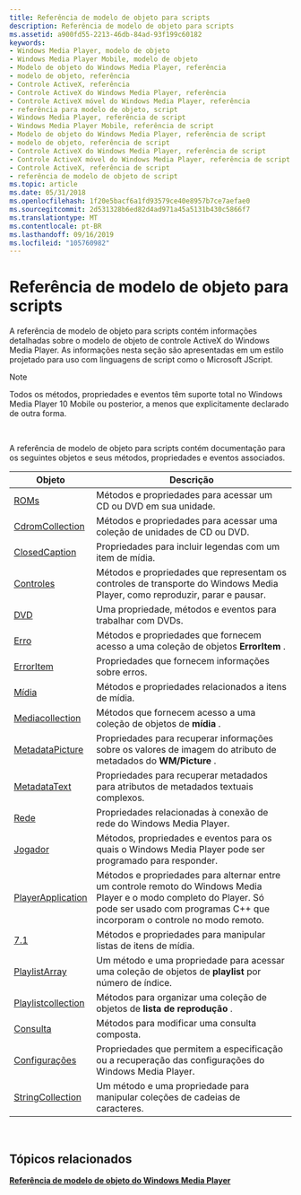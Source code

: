 ```yaml
---
title: Referência de modelo de objeto para scripts
description: Referência de modelo de objeto para scripts
ms.assetid: a900fd55-2213-46db-84ad-93f199c60182
keywords:
- Windows Media Player, modelo de objeto
- Windows Media Player Mobile, modelo de objeto
- Modelo de objeto do Windows Media Player, referência
- modelo de objeto, referência
- Controle ActiveX, referência
- Controle ActiveX do Windows Media Player, referência
- Controle ActiveX móvel do Windows Media Player, referência
- referência para modelo de objeto, script
- Windows Media Player, referência de script
- Windows Media Player Mobile, referência de script
- Modelo de objeto do Windows Media Player, referência de script
- modelo de objeto, referência de script
- Controle ActiveX do Windows Media Player, referência de script
- Controle ActiveX móvel do Windows Media Player, referência de script
- Controle ActiveX, referência de script
- referência de modelo de objeto de script
ms.topic: article
ms.date: 05/31/2018
ms.openlocfilehash: 1f20e5bacf6a1fd93579ce40e8957b7ce7aefae0
ms.sourcegitcommit: 2d531328b6ed82d4ad971a45a5131b430c5866f7
ms.translationtype: MT
ms.contentlocale: pt-BR
ms.lasthandoff: 09/16/2019
ms.locfileid: "105760982"
---
```

# <a name="object-model-reference-for-scripting"></a>Referência de modelo de objeto para scripts

A referência de modelo de objeto para scripts contém informações detalhadas sobre o modelo de objeto de controle ActiveX do Windows Media Player. As informações nesta seção são apresentadas em um estilo projetado para uso com linguagens de script como o Microsoft JScript.

> [!Note]  
> Todos os métodos, propriedades e eventos têm suporte total no Windows Media Player 10 Mobile ou posterior, a menos que explicitamente declarado de outra forma.

 

A referência de modelo de objeto para scripts contém documentação para os seguintes objetos e seus métodos, propriedades e eventos associados.



| Objeto                                              | Descrição                                                                                                                                                                                    |
|-----------------------------------------------------|------------------------------------------------------------------------------------------------------------------------------------------------------------------------------------------------|
| [ROMs](cdrom-object.md)                           | Métodos e propriedades para acessar um CD ou DVD em sua unidade.                                                                                                                                 |
| [CdromCollection](cdromcollection-object.md)       | Métodos e propriedades para acessar uma coleção de unidades de CD ou DVD.                                                                                                                         |
| [ClosedCaption](closedcaption-object.md)           | Propriedades para incluir legendas com um item de mídia.                                                                                                                                           |
| [Controles](controls-object.md)                     | Métodos e propriedades que representam os controles de transporte do Windows Media Player, como reproduzir, parar e pausar.                                                                             |
| [DVD](dvd-object.md)                               | Uma propriedade, métodos e eventos para trabalhar com DVDs.                                                                                                                                         |
| [Erro](error-object.md)                           | Métodos e propriedades que fornecem acesso a uma coleção de objetos **ErrorItem** .                                                                                                              |
| [ErrorItem](erroritem-object.md)                   | Propriedades que fornecem informações sobre erros.                                                                                                                                              |
| [Mídia](media-object.md)                           | Métodos e propriedades relacionados a itens de mídia.                                                                                                                                                |
| [Mediacollection](mediacollection-object.md)       | Métodos que fornecem acesso a uma coleção de objetos de **mídia** .                                                                                                                              |
| [MetadataPicture](metadatapicture-object.md)       | Propriedades para recuperar informações sobre os valores de imagem do atributo de metadados do **WM/Picture** .                                                                                            |
| [MetadataText](metadatatext-object.md)             | Propriedades para recuperar metadados para atributos de metadados textuais complexos.                                                                                                                    |
| [Rede](network-object.md)                       | Propriedades relacionadas à conexão de rede do Windows Media Player.                                                                                                                         |
| [Jogador](player-object.md)                         | Métodos, propriedades e eventos para os quais o Windows Media Player pode ser programado para responder.                                                                                                     |
| [PlayerApplication](playerapplication-object.md)   | Métodos e propriedades para alternar entre um controle remoto do Windows Media Player e o modo completo do Player. Só pode ser usado com programas C++ que incorporam o controle no modo remoto. |
| [7.1](playlist-object.md)                     | Métodos e propriedades para manipular listas de itens de mídia.                                                                                                                                  |
| [PlaylistArray](playlistarray-object.md)           | Um método e uma propriedade para acessar uma coleção de objetos de **playlist** por número de índice.                                                                                                    |
| [Playlistcollection](playlistcollection-object.md) | Métodos para organizar uma coleção de objetos de **lista de reprodução** .                                                                                                                                   |
| [Consulta](query-object.md)                           | Métodos para modificar uma consulta composta.                                                                                                                                                        |
| [Configurações](settings-object.md)                     | Propriedades que permitem a especificação ou a recuperação das configurações do Windows Media Player.                                                                                                         |
| [StringCollection](stringcollection-object.md)     | Um método e uma propriedade para manipular coleções de cadeias de caracteres.                                                                                                                               |



 

## <a name="related-topics"></a>Tópicos relacionados

<dl> <dt>

[**Referência de modelo de objeto do Windows Media Player**](windows-media-player-object-model-reference.md)
</dt> </dl>

 

 





